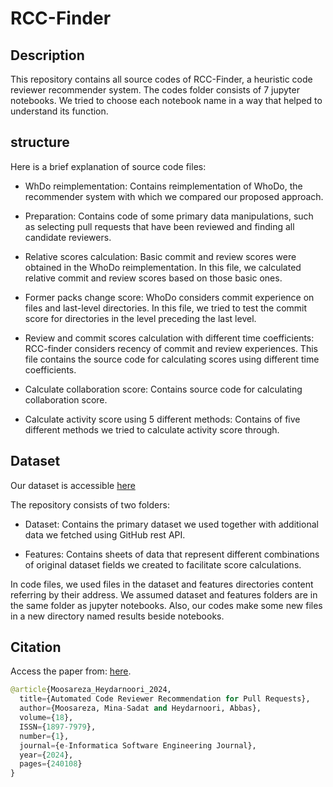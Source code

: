 # RCC-Finder
## Description
This repository contains all source codes of RCC-Finder, a heuristic code reviewer recommender system. The codes folder consists of 7 jupyter notebooks. We tried to choose each notebook name in a way that helped to understand its function. 

## structure
Here is a brief explanation of source code files:
  
- WhDo reimplementation: Contains reimplementation of WhoDo, the recommender system with which we compared our proposed approach.
  
- Preparation: Contains code of some primary data manipulations, such as selecting pull requests that have been reviewed and finding all candidate reviewers.
  
- Relative scores calculation: Basic commit and review scores were obtained in the WhoDo reimplementation. In this file, we calculated relative commit and review scores based on those basic ones. 
  
- Former packs change score: WhoDo considers commit experience on files and last-level directories. In this file, we tried to test the commit score for directories in the level preceding the last level.
  
- Review and commit scores calculation with different time coefficients: RCC-finder considers recency of commit and review experiences. This file contains the source code for calculating scores using different time coefficients. 
  
- Calculate collaboration score: Contains source code for calculating collaboration score.

- Calculate activity score using 5 different methods: Contains of five different methods we tried to calculate activity score through.
  
## Dataset

Our dataset is accessible [here](https://zenodo.org/records/10669853?token=eyJhbGciOiJIUzUxMiJ9.eyJpZCI6ImZjM2I3ZGQyLTkwMWEtNGE5Ny05N2M4LThjNmFiMzEzZWMwZiIsImRhdGEiOnt9LCJyYW5kb20iOiJmYzMxMDQzN2VlMDBkMjkwYWQxNDYxOTJlMDkxZTI2NiJ9.1iBnDz1Ac_94s8gamLULyl4nFji03fxGNQUFKJqojmrXaNHCdFHUy37BuP4d4bkiQGkhvUxcUDQK7Dn-RxkR3g)

The repository consists of two folders: 
- Dataset: Contains the primary dataset we used together with additional data we fetched using GitHub rest API. 
  
- Features: Contains sheets of data that represent different combinations of original dataset fields we created to facilitate score calculations.
  
In code files, we used files in the dataset and features directories content referring by their address. We assumed dataset and features folders are in the same folder as jupyter notebooks. Also, our codes make some new files in a new directory named results beside notebooks.

## Citation

Access the paper from: <a href="https://yadda.icm.edu.pl/baztech/element/bwmeta1.element.baztech-fc9fb4c7-9b51-460b-bc52-f65a9212daa2" target="_blank">here</a>.

```python
@article{Moosareza_Heydarnoori_2024,
  title={Automated Code Reviewer Recommendation for Pull Requests},
  author={Moosareza, Mina-Sadat and Heydarnoori, Abbas},
  volume={18},
  ISSN={1897-7979},
  number={1},
  journal={e-Informatica Software Engineering Journal},
  year={2024},
  pages={240108}
}

```
